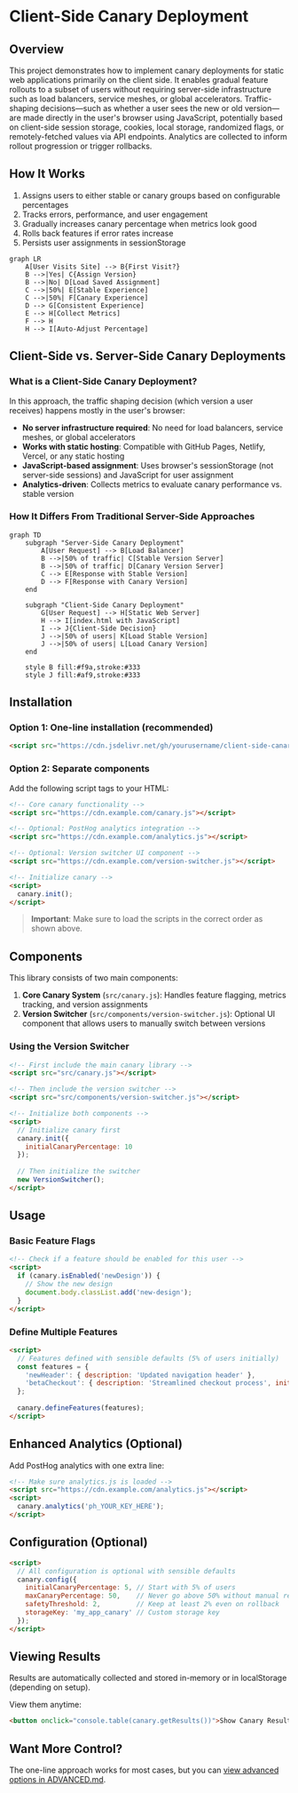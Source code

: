 # Client-Side Canary Deployment

## Overview

This project demonstrates how to implement canary deployments for static web applications primarily on the client side. It enables gradual feature rollouts to a subset of users without requiring server-side infrastructure such as load balancers, service meshes, or global accelerators. Traffic-shaping decisions—such as whether a user sees the new or old version—are made directly in the user's browser using JavaScript, potentially based on client-side session storage, cookies, local storage, randomized flags, or remotely-fetched values via API endpoints. Analytics are collected to inform rollout progression or trigger rollbacks.

## How It Works

1. Assigns users to either stable or canary groups based on configurable percentages
2. Tracks errors, performance, and user engagement
3. Gradually increases canary percentage when metrics look good
4. Rolls back features if error rates increase
5. Persists user assignments in sessionStorage

```mermaid
graph LR
    A[User Visits Site] --> B{First Visit?}
    B -->|Yes| C{Assign Version}
    B -->|No| D[Load Saved Assignment]
    C -->|50%| E[Stable Experience]
    C -->|50%| F[Canary Experience]
    D --> G[Consistent Experience]
    E --> H[Collect Metrics]
    F --> H
    H --> I[Auto-Adjust Percentage]
```

 ## Client-Side vs. Server-Side Canary Deployments
 
 ### What is a Client-Side Canary Deployment?
 
 In this approach, the traffic shaping decision (which version a user receives) happens mostly in the user's browser:
 
 - **No server infrastructure required**: No need for load balancers, service meshes, or global accelerators
 - **Works with static hosting**: Compatible with GitHub Pages, Netlify, Vercel, or any static hosting
 - **JavaScript-based assignment**: Uses browser's sessionStorage (not server-side sessions) and JavaScript for user assignment
 - **Analytics-driven**: Collects metrics to evaluate canary performance vs. stable version
 
 ### How It Differs From Traditional Server-Side Approaches
 
 ```mermaid
 graph TD
     subgraph "Server-Side Canary Deployment"
         A[User Request] --> B[Load Balancer]
         B -->|50% of traffic| C[Stable Version Server]
         B -->|50% of traffic| D[Canary Version Server]
         C --> E[Response with Stable Version]
         D --> F[Response with Canary Version]
     end
     
     subgraph "Client-Side Canary Deployment"
         G[User Request] --> H[Static Web Server]
         H --> I[index.html with JavaScript]
         I --> J{Client-Side Decision}
         J -->|50% of users| K[Load Stable Version]
         J -->|50% of users| L[Load Canary Version]
     end
     
     style B fill:#f9a,stroke:#333
     style J fill:#af9,stroke:#333
```

## Installation

### Option 1: One-line installation (recommended)

```html
<script src="https://cdn.jsdelivr.net/gh/yourusername/client-side-canary-deployment@main/dist/canary.js"></script>
```

### Option 2: Separate components

Add the following script tags to your HTML:

```html
<!-- Core canary functionality -->
<script src="https://cdn.example.com/canary.js"></script>

<!-- Optional: PostHog analytics integration -->
<script src="https://cdn.example.com/analytics.js"></script>

<!-- Optional: Version switcher UI component -->
<script src="https://cdn.example.com/version-switcher.js"></script>

<!-- Initialize canary -->
<script>
  canary.init();
</script>
```

> **Important**: Make sure to load the scripts in the correct order as shown above.

## Components

This library consists of two main components:

1. **Core Canary System** (`src/canary.js`): Handles feature flagging, metrics tracking, and version assignments
2. **Version Switcher** (`src/components/version-switcher.js`): Optional UI component that allows users to manually switch between versions

### Using the Version Switcher

```html
<!-- First include the main canary library -->
<script src="src/canary.js"></script>

<!-- Then include the version switcher -->
<script src="src/components/version-switcher.js"></script>

<!-- Initialize both components -->
<script>
  // Initialize canary first
  canary.init({
    initialCanaryPercentage: 10
  });
  
  // Then initialize the switcher
  new VersionSwitcher();
</script>
```

## Usage

### Basic Feature Flags

```html
<!-- Check if a feature should be enabled for this user -->
<script>
  if (canary.isEnabled('newDesign')) {
    // Show the new design
    document.body.classList.add('new-design');
  }
</script>
```

### Define Multiple Features

```html
<script>
  // Features defined with sensible defaults (5% of users initially)
  const features = {
    'newHeader': { description: 'Updated navigation header' },
    'betaCheckout': { description: 'Streamlined checkout process', initialPercentage: 2 }
  };
  
  canary.defineFeatures(features);
</script>
```

## Enhanced Analytics (Optional)

Add PostHog analytics with one extra line:

```html
<!-- Make sure analytics.js is loaded -->
<script src="https://cdn.example.com/analytics.js"></script>
<script>
  canary.analytics('ph_YOUR_KEY_HERE');
</script>
```

## Configuration (Optional)

```html
<script>
  // All configuration is optional with sensible defaults
  canary.config({
    initialCanaryPercentage: 5, // Start with 5% of users
    maxCanaryPercentage: 50,    // Never go above 50% without manual review
    safetyThreshold: 2,         // Keep at least 2% even on rollback
    storageKey: 'my_app_canary' // Custom storage key
  });
</script>
```

## Viewing Results

Results are automatically collected and stored in-memory or in localStorage (depending on setup).

View them anytime:

```html
<button onclick="console.table(canary.getResults())">Show Canary Results</button>
```

## Want More Control?

The one-line approach works for most cases, but you can [view advanced options in ADVANCED.md](ADVANCED.md).
